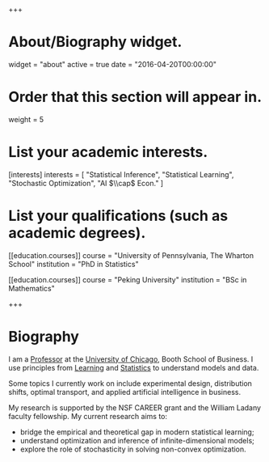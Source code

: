 +++
# About/Biography widget.
widget = "about"
active = true
date = "2016-04-20T00:00:00"

# Order that this section will appear in.
weight = 5

# List your academic interests.
[interests]
  interests = [
    "Statistical Inference",
    "Statistical Learning",
    "Stochastic Optimization",
	"AI $\\cap$ Econ."
  ]

# List your qualifications (such as academic degrees).
[[education.courses]]
  course = "University of Pennsylvania, The Wharton School"
  institution = "PhD in Statistics"

[[education.courses]]
  course = "Peking University"
  institution = "BSc in Mathematics"

+++

# Biography

I am a [Professor](https://www.chicagobooth.edu/faculty/directory/l/tengyuan-liang) at the [University of Chicago](https://www.uchicago.edu), Booth School of Business. I use principles from [Learning](https://en.wikipedia.org/wiki/Computational_learning_theory) and [Statistics](https://en.wikipedia.org/wiki/Mathematical_statistics) to understand models and data. 

Some topics I currently work on include experimental design, distribution shifts, optimal transport, and applied artificial intelligence in business.

My research is supported by the NSF CAREER grant and the William Ladany faculty fellowship. My current research aims to:

- bridge the empirical and theoretical gap in modern statistical learning;
- understand optimization and inference of infinite-dimensional models;
- explore the role of stochasticity in solving non-convex optimization.

<!-- His CV can be found [here](pdf/Liang-CV.pdf). -->
